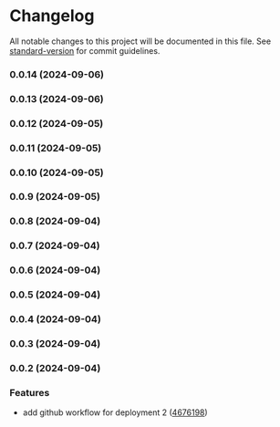 # Changelog

All notable changes to this project will be documented in this file. See [standard-version](https://github.com/conventional-changelog/standard-version) for commit guidelines.

### 0.0.14 (2024-09-06)

### 0.0.13 (2024-09-06)

### 0.0.12 (2024-09-05)

### 0.0.11 (2024-09-05)

### 0.0.10 (2024-09-05)

### 0.0.9 (2024-09-05)

### 0.0.8 (2024-09-04)

### 0.0.7 (2024-09-04)

### 0.0.6 (2024-09-04)

### 0.0.5 (2024-09-04)

### 0.0.4 (2024-09-04)

### 0.0.3 (2024-09-04)

### 0.0.2 (2024-09-04)


### Features

* add github workflow for deployment 2 ([4676198](https://github.com/pinkynrg/px-rem-optimizer/commit/4676198e6929c758d6918eca779ddb626a4b39c3))
